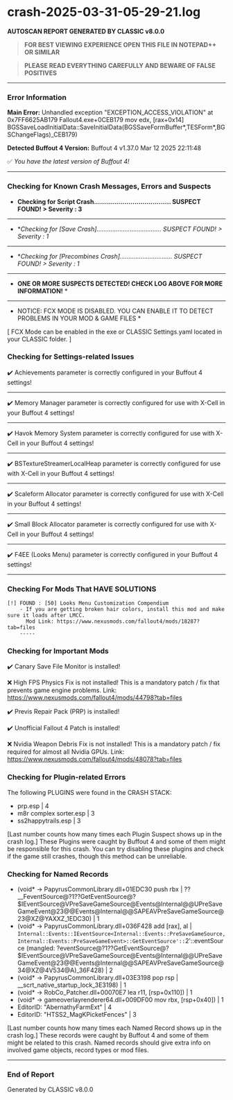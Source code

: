 # crash-2025-03-31-05-29-21.log
**AUTOSCAN REPORT GENERATED BY CLASSIC v8.0.0**

> **FOR BEST VIEWING EXPERIENCE OPEN THIS FILE IN NOTEPAD++ OR SIMILAR**

> **PLEASE READ EVERYTHING CAREFULLY AND BEWARE OF FALSE POSITIVES**

---

### Error Information

**Main Error:** Unhandled exception "EXCEPTION_ACCESS_VIOLATION" at 0x7FF6625AB179 Fallout4.exe+0CEB179	mov edx, [rax+0x14] 
  BGSSaveLoadInitialData::SaveInitialData(BGSSaveFormBuffer*,TESForm*,BGSChangeFlags)_CEB179)

**Detected Buffout 4 Version:** Buffout 4 v1.37.0 Mar 12 2025 22:11:48

✅ *You have the latest version of Buffout 4!*

---

### Checking for Known Crash Messages, Errors and Suspects

- **Checking for Script Crash...................................... SUSPECT FOUND! > Severity : 3** 

-----
- **Checking for *[Save Crash]..................................... SUSPECT FOUND! > Severity : 1** 

-----
- **Checking for *[Precombines Crash].............................. SUSPECT FOUND! > Severity : 1** 

-----
* **ONE OR MORE SUSPECTS DETECTED! CHECK LOG ABOVE FOR MORE INFORMATION!** *

---

* NOTICE: FCX MODE IS DISABLED. YOU CAN ENABLE IT TO DETECT PROBLEMS IN YOUR MOD & GAME FILES * 

[ FCX Mode can be enabled in the exe or CLASSIC Settings.yaml located in your CLASSIC folder. ] 

### Checking for Settings-related Issues

✔️ Achievements parameter is correctly configured in your Buffout 4 settings! 

-----
✔️ Memory Manager parameter is correctly configured for use with X-Cell in your Buffout 4 settings!

-----
✔️ Havok Memory System parameter is correctly configured for use with X-Cell in your Buffout 4 settings!

-----
✔️ BSTextureStreamerLocalHeap parameter is correctly configured for use with X-Cell in your Buffout 4 settings!

-----
✔️ Scaleform Allocator parameter is correctly configured for use with X-Cell in your Buffout 4 settings!

-----
✔️ Small Block Allocator parameter is correctly configured for use with X-Cell in your Buffout 4 settings!

-----
✔️ F4EE (Looks Menu) parameter is correctly configured in your Buffout 4 settings! 

-----
### Checking For Mods That HAVE SOLUTIONS

```
[!] FOUND : [50] Looks Menu Customization Compendium
    - If you are getting broken hair colors, install this mod and make sure it loads after LMCC.
      Mod Link: https://www.nexusmods.com/fallout4/mods/18287?tab=files
    -----
```

### Checking for Important Mods


✔️ Canary Save File Monitor is installed!


❌ High FPS Physics Fix is not installed!
This is a mandatory patch / fix that prevents game engine problems.
Link: https://www.nexusmods.com/fallout4/mods/44798?tab=files



✔️ Previs Repair Pack (PRP) is installed!


✔️ Unofficial Fallout 4 Patch is installed!


❌ Nvidia Weapon Debris Fix is not installed!
This is a mandatory patch / fix required for almost all Nvidia GPUs.
Link: https://www.nexusmods.com/fallout4/mods/48078?tab=files


### Checking for Plugin-related Errors

The following PLUGINS were found in the CRASH STACK:
- prp.esp | 4
- m8r complex sorter.esp | 3
- ss2happytrails.esp | 3

[Last number counts how many times each Plugin Suspect shows up in the crash log.]
These Plugins were caught by Buffout 4 and some of them might be responsible for this crash.
You can try disabling these plugins and check if the game still crashes, though this method can be unreliable.

### Checking for Named Records

- (void* -> PapyrusCommonLibrary.dll+01EDC30	push rbx |  ??__FeventSource@?1??GetEventSource@?$IEventSource@VPreSaveGameSource@Events@Internal@@UPreSaveGameEvent@23@@Events@Internal@@SAPEAVPreSaveGameSource@23@XZ@YAXXZ_1EDC30) | 1
- (void* -> PapyrusCommonLibrary.dll+036F428	add [rax], al |  `Internal::Events::IEventSource<Internal::Events::PreSaveGameSource,Internal::Events::PreSaveGameEvent>::GetEventSource'::`2'::eventSource (mangled: ?eventSource@?1??GetEventSource@?$IEventSource@VPreSaveGameSource@Events@Internal@@UPreSaveGameEvent@23@@Events@Internal@@SAPEAVPreSaveGameSource@34@XZ@4V534@A)_36F428) | 2
- (void* -> PapyrusCommonLibrary.dll+03E3198	pop rsp |  __scrt_native_startup_lock_3E3198) | 1
- (void* -> RobCo_Patcher.dll+00070E7	lea r11, [rsp+0x110]) | 1
- (void* -> gameoverlayrenderer64.dll+009DF00	mov rbx, [rsp+0x40]) | 1
- EditorID: "AbernathyFarmExt" | 4
- EditorID: "HTSS2_MagKPicketFences" | 3

[Last number counts how many times each Named Record shows up in the crash log.]
These records were caught by Buffout 4 and some of them might be related to this crash.
Named records should give extra info on involved game objects, record types or mod files.

---

### End of Report

Generated by CLASSIC v8.0.0
